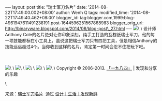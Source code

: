 --- layout: post title: "瑞士军刀名片" date:
'2014-08-22T17:49:00.002+08:00' author: Wenh Q tags: modified\_time:
'2014-08-22T17:49:40.462+08:00' blogger\_id:
tag:blogger.com,1999:blog-4961947611491238191.post-1644596251567868983
blogger\_orig\_url:
http://binaryware.blogspot.com/2014/08/blog-post\_27.html ---
![](https://images-blogger-opensocial.googleusercontent.com/gadgets/proxy?url=http%3A%2F%2Fsince1984.qiniudn.com%2Fwp-content%2Fuploads%2F2014%2F08%2F4fd9724843266f88f9a873604f691655.jpg&container=blogger&gadget=a&rewriteMime=image%2F*)\
\
设计师Anthony
Cole的名片绝对让你印象深刻。纯手工打造的瓦楞纸瑞士军刀，他的每一项技能都标在小工具上，虽说这把瑞士军刀只有四把工具，但是相信Anthony的技能远远超过4个。当你收到这样的名片，肯定第一时间会忍不住把玩下吧。\
\
\
\
![](https://images-blogger-opensocial.googleusercontent.com/gadgets/proxy?url=http%3A%2F%2Fsince1984.qiniudn.com%2Fwp-content%2Fuploads%2F2014%2F08%2F8cb4a1369bf7d32b3c66d707e0ab07e4.jpg&container=blogger&gadget=a&rewriteMime=image%2F*)\
\
![](https://images-blogger-opensocial.googleusercontent.com/gadgets/proxy?url=http%3A%2F%2Fsince1984.qiniudn.com%2Fwp-content%2Fuploads%2F2014%2F08%2F69abbe4845b9720c18a797b8ce7db3a1.jpg&container=blogger&gadget=a&rewriteMime=image%2F*)\
\
![](https://images-blogger-opensocial.googleusercontent.com/gadgets/proxy?url=http%3A%2F%2Fsince1984.qiniudn.com%2Fwp-content%2Fuploads%2F2014%2F08%2F75062428ce39ba2ae93c35334e4be078.jpg&container=blogger&gadget=a&rewriteMime=image%2F*)\
\
![](https://images-blogger-opensocial.googleusercontent.com/gadgets/proxy?url=http%3A%2F%2Fsince1984.qiniudn.com%2Fwp-content%2Fuploads%2F2014%2F08%2Fd98e8e32e1dc68d25cde6cca2caeb9a4.jpg&container=blogger&gadget=a&rewriteMime=image%2F*)\
\
![](https://images-blogger-opensocial.googleusercontent.com/gadgets/proxy?url=http%3A%2F%2Fsince1984.qiniudn.com%2Fwp-content%2Fuploads%2F2014%2F08%2Fe86de06f4088404c3a9e49b0d52fba1c.jpg&container=blogger&gadget=a&rewriteMime=image%2F*)\
\
Copyright © 2006-2013. [「一九八四」](http://since1984.cn/) |
发现和分享的乐趣
<div>

\

</div>

<div>

来源：[瑞士军刀名片](http://since1984.cn/post/2014-08-20/business-knife)  通过 [设计｜生活｜发现新鲜](http://since1984.cn/)

</div>
